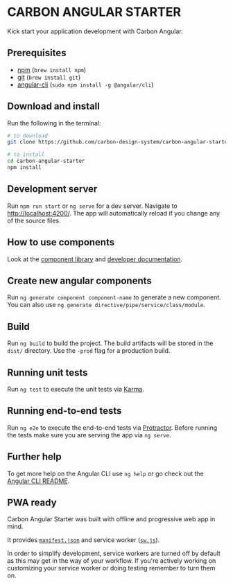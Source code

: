 # CARBON ANGULAR STARTER

Kick start your application development with Carbon Angular.

## Prerequisites

* [npm](https://www.npmjs.com/) (`brew install npm`)
* [git](https://git-scm.com/) (`brew install git`)
* [angular-cli](https://cli.angular.io/) (`sudo npm install -g @angular/cli`)

## Download and install

Run the following in the terminal:

```bash
# to download
git clone https://github.com/carbon-design-system/carbon-angular-starter.git

# to install
cd carbon-angular-starter
npm install
```

## Development server
Run `npm run start` or `ng serve` for a dev server. Navigate to [http://localhost:4200/](http://localhost:4200/). The app will automatically reload if you change any of the source files.

## How to use components

Look at the [component library](https://angular.carbondesignsystem.com/) and [developer documentation](https://angular.carbondesignsystem.com/documentation/).

## Create new angular components

Run `ng generate component component-name` to generate a new component. You can also use `ng generate directive/pipe/service/class/module`.

## Build

Run `ng build` to build the project. The build artifacts will be stored in the `dist/` directory. Use the `-prod` flag for a production build.

## Running unit tests

Run `ng test` to execute the unit tests via [Karma](https://karma-runner.github.io).

## Running end-to-end tests

Run `ng e2e` to execute the end-to-end tests via [Protractor](http://www.protractortest.org/).
Before running the tests make sure you are serving the app via `ng serve`.

## Further help

To get more help on the Angular CLI use `ng help` or go check out the [Angular CLI README](https://github.com/angular/angular-cli/blob/master/README.md).

## PWA ready

Carbon Angular Starter was built with offline and progressive web app in mind.

It provides [`manifest.json`](src/manifest.json) and service worker ([`sw.js`](src/sw.js)).

In order to simplify development, service workers are turned off by default as this may get in the way of your workflow. If you're actively working on customizing your service worker or doing testing remember to turn them on.
